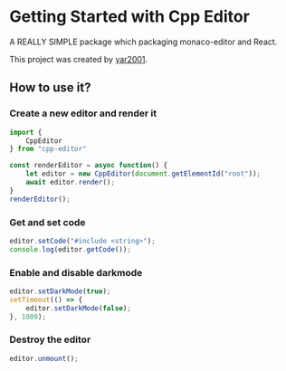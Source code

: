 # Getting Started with Cpp Editor

A REALLY SIMPLE package which packaging monaco-editor and React.

This project was created by [yar2001](https://www.yar2001.com).

## How to use it?

### Create a new editor and render it

```javascript
import {
    CppEditor
} from "cpp-editor"

const renderEditor = async function() {
    let editor = new CppEditor(document.getElementId("root"));
    await editor.render();
}
renderEditor();
```

### Get and set code

```javascript
editor.setCode("#include <string>");
console.log(editor.getCode());
```

### Enable and disable darkmode

```javascript
editor.setDarkMode(true);
setTimeout(() => {
    editor.setDarkMode(false);
}, 1000);
```

### Destroy the editor

```javascript
editor.unmount();
```
